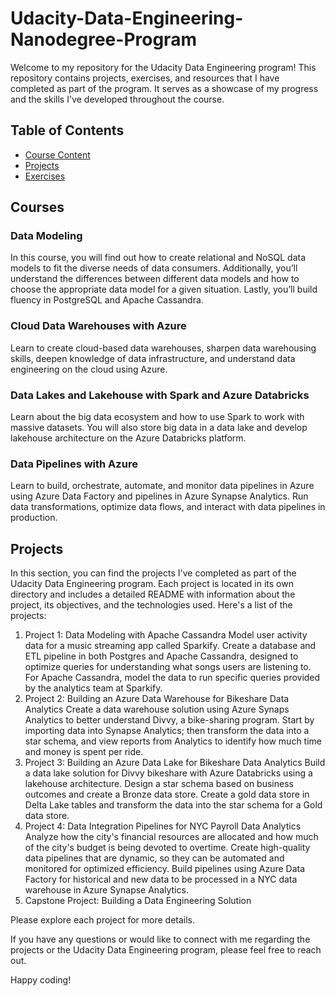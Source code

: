 # Udacity-Data-Engineering-Nanodegree-Program

Welcome to my repository for the Udacity Data Engineering program! This repository contains projects, exercises, and resources that I have completed as part of the program. It serves as a showcase of my progress and the skills I've developed throughout the course.

## Table of Contents
- [Course Content](#courses)
- [Projects](#projects)
- [Exercises](#exercises)

## Courses
### Data Modeling
In this course, you will find out how to create relational and NoSQL data models to fit the diverse needs of data consumers. Additionally, you’ll understand the differences between different data models and how to choose the appropriate data model for a given situation. Lastly, you’ll build fluency in PostgreSQL and Apache Cassandra.

### Cloud Data Warehouses with Azure
Learn to create cloud-based data warehouses, sharpen data warehousing skills, deepen knowledge of data infrastructure, and understand data engineering on the cloud using Azure.

### Data Lakes and Lakehouse with Spark and Azure Databricks
Learn about the big data ecosystem and how to use Spark to work with massive datasets. You will also store big data in a data lake and develop lakehouse architecture on the Azure Databricks platform.

### Data Pipelines with Azure
Learn to build, orchestrate, automate, and monitor data pipelines in Azure using Azure Data Factory and pipelines in Azure Synapse Analytics. Run data transformations, optimize data flows, and interact with data pipelines in production.

## Projects
In this section, you can find the projects I've completed as part of the Udacity Data Engineering program. Each project is located in its own directory and includes a detailed README with information about the project, its objectives, and the technologies used. Here's a list of the projects:

1. Project 1: Data Modeling with Apache Cassandra
Model user activity data for a music streaming app called Sparkify. Create a database and ETL pipeline in both Postgres and Apache Cassandra, designed to optimize queries for understanding what songs users are listening to. For Apache Cassandra, model the data to run specific queries provided by the analytics team at Sparkify.
2. Project 2: Building an Azure Data Warehouse for Bikeshare Data Analytics
Create a data warehouse solution using Azure Synaps Analytics to better understand Divvy, a bike-sharing program. Start by importing data into Synapse Analytics; then transform the data into a star schema, and view reports from Analytics to identify how much time and money is spent per ride.
3. Project 3: Building an Azure Data Lake for Bikeshare Data Analytics
Build a data lake solution for Divvy bikeshare with Azure Databricks using a lakehouse architecture. Design a star schema based on business outcomes and create a Bronze data store. Create a gold data store in Delta Lake tables and transform the data into the star schema for a Gold data store.
4. Project 4: Data Integration Pipelines for NYC Payroll Data Analytics
Analyze how the city's financial resources are allocated and how much of the city's budget is being devoted to overtime. Create high-quality data pipelines that are dynamic, so they can be automated and monitored for optimized efficiency. Build pipelines using Azure Data Factory for historical and new data to be processed in a NYC data warehouse in Azure Synapse Analytics.
6. Capstone Project: Building a Data Engineering Solution

Please explore each project for more details.

If you have any questions or would like to connect with me regarding the projects or the Udacity Data Engineering program, please feel free to reach out.

Happy coding!
